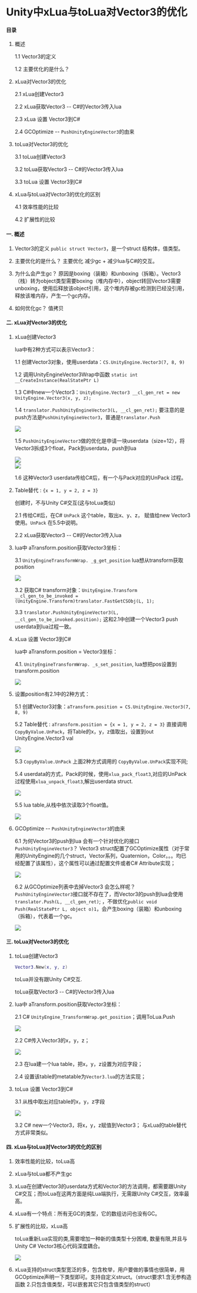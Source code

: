 # Unity中xLua与toLua对Vector3的优化

#### 目录
1. 概述

	1.1 Vector3的定义
	
	1.2 主要优化的是什么？

2. xLua对Vector3的优化

	2.1 xLua创建Vector3
	
	2.2 xLua获取Vector3 -- C#的Vector3传入lua
	
	2.3 xLua 设置 Vector3到C#
	
	2.4 GCOptimize -- `PushUnityEngineVector3`的由来

3. toLua对Vector3的优化

	3.1 toLua创建Vector3
	
	3.2 toLua获取Vector3 -- C#的Vector3传入lua
	
	3.3 toLua 设置 Vector3到C#

4. xLua与toLua对Vector3的优化的区别

	4.1 效率性能的比较
	
	4.2 扩展性的比较


#### 一. 概述
1. Vector3的定义
	`public struct Vector3`，是一个struct 结构体，值类型。

2. 主要优化的是什么？
	主要优化 减少gc + 减少lua与C#的交互。

2. 为什么会产生gc？
	原因是boxing（装箱）和unboxing（拆箱）。Vector3（栈）转为object类型需要boxing（堆内存中），object转回Vector3需要unboxing，使用后释放该object引用，这个堆内存被gc检测到已经没引用，释放该堆内存，产生一个gc内存。

3. 如何优化gc？
	值拷贝


#### 二. xLua对Vector3的优化
1. xLua创建Vector3

	lua中有2种方式可以表示Vector3：

	1.1 创建Vector3对象，使用userdata：`CS.UnityEngine.Vector3(7, 8, 9)`

	1.2 调用UnityEngineVector3Wrap中函数 `static int __CreateInstance(RealStatePtr L)`

	1.3 C#中new一个Vector3：`UnityEngine.Vector3 __cl_gen_ret = new UnityEngine.Vector3(x, y, z);`

	1.4 `translator.PushUnityEngineVector3(L, __cl_gen_ret);`
	要注意的是push方法是`PushUnityEngineVector3`，普通是`translator.Push`

	<div align="left">
	  <img src="CreateInstance.png">
	</div>

	1.5 `PushUnityEngineVector3`做的优化是申请一块userdata（size=12），将Vector3拆成3个float，Pack到userdata，push到lua

	<div align="left">
	  <img src="PushUnityEngineVector3.png">
	</div>

	<div align="left">
	  <img src="xlua_pack_float3.png">
	</div>

	1.6 这种Vector3 userdata传给C#后，有一个与Pack对应的UnPack 过程。

2. Table替代 :  `{x = 1, y = 2, z = 3}`

	创建时，不与Unity C#交互(这与toLua类似)

	2.1 传给C#后，在C# `UnPack` 这个table，取出x、y、z， 赋值给new Vector3使用。`UnPack` 在5.5中说明。

	2.2 xLua获取Vector3 -- C#的Vector3传入lua
	
3. lua中 aTransform.position获取Vector3坐标：

	3.1 `UnityEngineTransformWrap. _g_get_position`  lua想从transform获取position

	<div align="left">
	  <img src="get_position.png">
	</div>

	3.2 获取C# transform对象：`UnityEngine.Transform __cl_gen_to_be_invoked = (UnityEngine.Transform)translator.FastGetCSObj(L, 1);`

	3.3 `translator.PushUnityEngineVector3(L, __cl_gen_to_be_invoked.position);` 这和2.1中创建一个Vector3 push userdata到lua过程一致。

4. xLua 设置 Vector3到C#

	lua中 aTransform.position = Vector3坐标：

	4.1. `UnityEngineTransformWrap. _s_set_position`,  lua想把pos设置到transform.position

	<div align="left">
	  <img src="set_position.png">
	</div>

5. 设置position有2.1中的2种方式：

	5.1 创建Vector3对象：`aTransform.position = CS.UnityEngine.Vector3(7, 8, 9)`

	5.2 Table替代 :  `aTransform.position = {x = 1, y = 2, z = 3}`
	直接调用 `CopyByValue.UnPack`，将Table的x，y，z值取出，设置到out UnityEngine.Vector3 val

	<div align="left">
	  <img src="Get.png">
	</div>

	5.3 `CopyByValue.UnPack`
	上面2种方式调用的 `CopyByValue.UnPack`实现不同;

	5.4 userdata的方式，Pack的时候，使用`xlua_pack_float3`,对应的UnPack过程使用`xlua_unpack_float3`,解出userdata struct.

	<div align="left">
	  <img src="UnPack1.png">
	</div>

	5.5 lua table,从栈中依次读取3个float值。

	<div align="left">
	  <img src="UnPack2.png">
	</div>

6. GCOptimize -- `PushUnityEngineVector3`的由来

	6.1 为何Vector3的push到lua 会有一个针对优化的接口`PushUnityEngineVector3`？
	Vector3 struct配置了GCOptimize属性（对于常用的UnityEngine的几个struct，Vector系列，Quaternion，Color。。。均已经配置了该属性），这个属性可以通过配置文件或者C# Attribute实现；

	<div align="left">
	  <img src="GCOptimize.png">
	</div>

	6.2 从GCOptimize列表中去掉Vector3 会怎么样呢？
	`PushUnityEngineVector3`接口就不存在了，而Vector3的push到lua会使用`translator.Push(L, __cl_gen_ret)`; ，不做优化`public void Push(RealStatePtr L, object o)1`，会产生boxing（装箱）和unboxing（拆箱），代表着一个gc。

	<div align="left">
	  <img src="CreateInstance_GC.png">
	</div>

#### 三. toLua对Vector3的优化

1. toLua创建Vector3

	```lua
	Vector3.New(x, y, z)
	```

	toLua并没有跟Unity C#交互.

	toLua获取Vector3 -- C#的Vector3传入lua
	
2. lua中 aTransform.position获取Vector3坐标：

	2.1 C#  `UnityEngine_TransformWrap.get_position`；调用ToLua.Push

	<div align="left">
	  <img src="tolua_get_position.png">
	</div>

	2.2 C#传入Vector3的x，y，z；

	<div align="left">
	  <img src="Push.png">
	</div>

	2.3 在lua建一个lua table，把x，y，z设置为对应字段；

	2.4 设置该table的metatable为`Vector3.lua`的方法实现；

3. toLua 设置 Vector3到C#

	3.1 从栈中取出对应table的x，y，z字段

	<div align="left">
	  <img src="ToVector3.png">
	</div>

	3.2 C# new一个Vector3，将x，y，z赋值到Vector3；
	与xLua的table替代方式非常类似。

#### 四. xLua与toLua对Vector3的优化的区别

1. 效率性能的比较，toLua高

2. xLua与toLua都不产生gc

3. xLua在创建Vector3的userdata方式和Vector3的方法调用，都需要跟Unity C#交互；而toLua在这两方面是纯Lua端执行，无需跟Unity C#交互，效率最高。

4. xLua有一个特点：所有无GC的类型，它的数组访问也没有GC。

5. 扩展性的比较，xLua高

	toLua重新Lua实现的类,需要增加一种新的值类型十分困难, 数量有限,并且与Unity C# Vector3核心代码深度耦合。

	<div align="left">
	  <img src="tolua.png">
	</div>

6. xLua支持的struct类型宽泛的多，包含枚举，用户要做的事情也很简单，用GCOptimize声明一下类型即可。支持自定义struct。（struct要求1.含无参构造函数  2.只包含值类型，可以嵌套其它只包含值类型的struct）